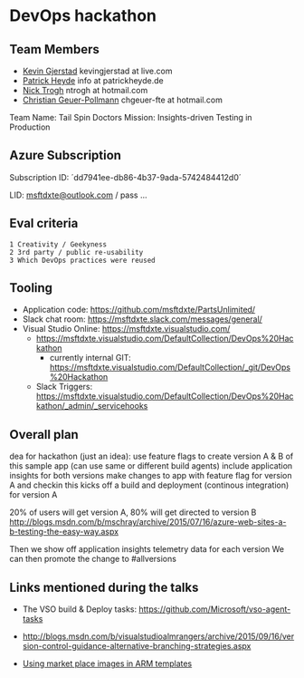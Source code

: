# DevOps hackathon

## Team Members
 
- [Kevin Gjerstad](mailto:kevingj) kevingjerstad at live.com 
- [Patrick Heyde](mailto:pheyde) info at patrickheyde.de
- [Nick Trogh](mailto:nicktrog)  ntrogh at hotmail.com
- [Christian Geuer-Pollmann](mailto:chgeuer) chgeuer-fte at hotmail.com


Team Name: Tail Spin Doctors
Mission:   Insights-driven Testing in Production

## Azure Subscription 

Subscription ID: ´dd7941ee-db86-4b37-9ada-5742484412d0´

LID: msftdxte@outlook.com / pass ...

## Eval criteria

	1 Creativity / Geekyness
	2 3rd party / public re-usability
	3 Which DevOps practices were reused

## Tooling

- Application code: https://github.com/msftdxte/PartsUnlimited/
- Slack chat room: https://msftdxte.slack.com/messages/general/	
- Visual Studio Online: https://msftdxte.visualstudio.com/
	- https://msftdxte.visualstudio.com/DefaultCollection/DevOps%20Hackathon
		- currently internal GIT: https://msftdxte.visualstudio.com/DefaultCollection/_git/DevOps%20Hackathon
	- Slack Triggers: https://msftdxte.visualstudio.com/DefaultCollection/DevOps%20Hackathon/_admin/_servicehooks

## Overall plan

dea for hackathon (just an idea): 
use feature flags to create version A & B of this sample app (can use same or different build agents)
include application insights for both versions
make changes to app with feature flag for version A and checkin
this kicks off a build and deployment (continous integration) for version A

20% of users will get version A, 80% will get directed to version B
http://blogs.msdn.com/b/mschray/archive/2015/07/16/azure-web-sites-a-b-testing-the-easy-way.aspx

Then we show off application insights telemetry data for each version
We can then promote the change to #allversions  







## Links mentioned during the talks

- The VSO build & Deploy tasks: https://github.com/Microsoft/vso-agent-tasks
- http://blogs.msdn.com/b/visualstudioalmrangers/archive/2015/09/16/version-control-guidance-alternative-branching-strategies.aspx


- [Using market place images in ARM templates](https://github.com/chgeuer/polopoly-on-azure/blob/master/ARM/polopoly-on-azure/Templates/LinuxVirtualMachine.json#L376)
